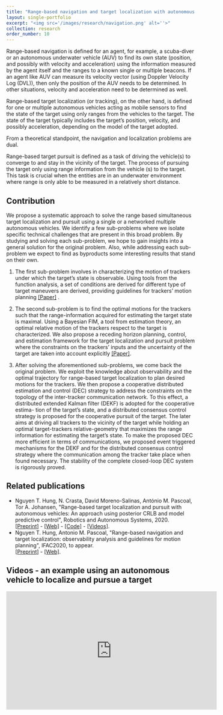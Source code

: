```yaml
---
title: "Range-based navigation and target localization with autonomous vehicles"
layout: single-portfolio
excerpt: "<img src='/images/research/navigation.png' alt=''>"
collection: research
order_number: 10
---
```


Range-based navigation is defined for an agent, for example, a scuba-diver or
an autonomous underwater vehicle (AUV) to find its own state (position, and possibly with velocity and acceleration) using
the information measured by the agent itself and the ranges to a known single or multiple
beacons. If an agent like AUV can measure its velocity vector (using
Doppler Velocity Log (DVL)), then only the position of the AUV needs to be determined.
In other situations, velocity and acceleration need to be determined as well.

Range-based target localization (or tracking), on the other hand, is defined for one or
multiple autonomous vehicles acting as mobile sensors to find the state of the target using only ranges from the vehicles to
the target. The state of the target typically includes the target’s position, velocity, and
possibly acceleration, depending on the model of the target adopted. 

From a theoretical standpoint, the navigation and localization problems are dual.   

Range-based target pursuit is defined as a task of driving the vehicle(s) to converge to and stay in the vicinity of the
target. The process of pursuing the target only using range information from the vehicle (s) to the target. This task is crucial when the entities are in an underwater environment where range is only able to be measured in a relatively short distance.

## Contribution

We propose a systematic approach to solve the range based simultaneous target localization and pursuit using a single or a networked multiple autonomous vehicles. We identify a few sub-problems where we isolate
specific technical challenges that are present in this broad problem. By studying and solving each
sub-problem, we hope to gain insights into a general solution for the original problem.
Also, while addressing each sub-problem we expect to find as byproducts some interesting
results that stand on their own.

1. The first sub-problem involves in characterizing the motion of trackers under which
the target’s state is observable. Using tools from the function analysis, a set of
conditions are derived for different type of target maneuvers are derived, providing
guidelines for trackers’ motion planning [[Paper]](https://www.dropbox.com/s/90u31vku7omcrbc/IFAC2020.pdf?dl=0) .

2. The second sub-problem is to find the optimal motions for the trackers such that
the range-information acquired for estimating the target state is maximal. Using
a Bayesian FIM, a tool from estimation theory, an optimal relative motion of the
trackers respect to the target is characterized. We also propose a receding horizon
planning, control, and estimation framework for the target localization and pursuit
problem where the constraints on the trackers’ inputs and the uncertainty of the
target are taken into account explicitly  [[Paper]](https://www.sciencedirect.com/science/article/abs/pii/S0921889020304486).

3. After solving the aforementioned sub-problems, we come back the original problem. We exploit the knowledge about observability and the optimal trajectory for range-based target localization to plan desired motions for the trackers. We then propose a cooperative distributed estimation and control (DEC) strategy to address the constraints on the topology of the inter-tracker communication network. To this effect, a distributed extended Kalman filter (DEKF) is adopted for the cooperative estima-
tion of the target’s state, and a distributed consensus control strategy is proposed for the cooperative pursuit of the target. The later aims at driving all trackers to the vicinity of the target while holding an optimal target-trackers relative-geometry
that maximizes the range information for estimating the target’s state. To make the proposed DEC more efficient in terms of communications, we proposed event triggered mechanisms for the DEKF and for the distributed consensus control strategy where the communication among the tracker take place when found necessary. The stability of the complete closed-loop DEC system is rigorously proved.

## Related publications

- Nguyen T. Hung, N. Crasta, David Moreno-Salinas, António M. Pascoal, Tor A. Johansen,
"Range-based target localization and pursuit with autonomous vehicles: An approach using
posterior CRLB and model predictive control", Robotics and Autonomous Systems, 2020. \
[[Preprint]](/files/pdf/research/RAS2020_preprint.pdf) - [[Web]](https://www.sciencedirect.com/science/article/abs/pii/S0921889020304486) - [[Code]]() - [[Videos]](https://www.youtube.com/watch?v=jXkh-W7ksyM).
- Nguyen T. Hung, Antonio M. Pascoal, "Range-based navigation and target localization: observability analysis and guidelines for motion planning", IFAC2020, to appear. \
[[Preprint]](https://www.dropbox.com/s/90u31vku7omcrbc/IFAC2020.pdf?dl=0) - [[Web]]().

## Videos - an example using an autonomous vehicle to localize and pursue a target 

<iframe width="560" height="315" src="https://www.youtube.com/embed/5fzQ0DSwtUQ" frameborder="0" allow="accelerometer; autoplay; clipboard-write; encrypted-media; gyroscope; picture-in-picture" allowfullscreen></iframe>